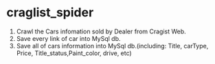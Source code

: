 # craglist_spider
1. Crawl the Cars infomation sold by Dealer from Cragist Web.
2. Save every link of car into MySql db.
3. Save all of cars information into MySql db.(including: Title, carType, Price, Title_status,Paint_color, drive, etc)
